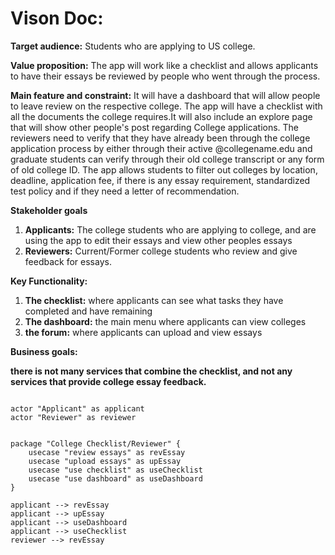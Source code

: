 # Vison Doc:
**Target audience:** Students who are applying to US college.

**Value proposition:** The app will work like a checklist and allows applicants to have their essays be reviewed by people
who went through the process.

**Main feature and constraint:** It will have a dashboard that will allow people to leave review on the respective college.
The app will have a checklist with all the documents the college requires.It will also include an explore page that will show other people's post regarding College applications.
The reviewers need to verify that they have already been through the college application process by either through their active @collegename.edu and graduate students can verify through their old college transcript or any form of old college ID.
The app allows students to filter out colleges by location, deadline, application fee, if there is any essay requirement, standardized test policy and if they need a letter of recommendation.

**Stakeholder goals**
1. **Applicants:** The college students who are applying to college, and are using the app to edit their essays and view other peoples essays
2. **Reviewers:** Current/Former college students who review and give feedback for essays.

**Key Functionality:**
1. **The checklist:** where applicants can see what tasks they have completed and have remaining
2. **The dashboard:** the main menu where applicants can view colleges
3. **the forum:** where applicants can upload and view essays

**Business goals:**

**there is not many services that combine the checklist, and not
any services that provide college essay feedback.**
```plantuml

actor "Applicant" as applicant
actor "Reviewer" as reviewer


package "College Checklist/Reviewer" {
    usecase "review essays" as revEssay
    usecase "upload essays" as upEssay
    usecase "use checklist" as useChecklist
    usecase "use dashboard" as useDashboard
}

applicant --> revEssay
applicant --> upEssay
applicant --> useDashboard  
applicant --> useChecklist
reviewer --> revEssay

````



